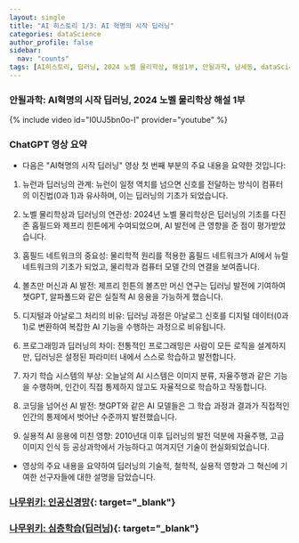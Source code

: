 ```yaml
---
layout: single
title: "AI 히스토리 1/3: AI 혁명의 시작 딥러닝"
categories: dataScience
author_profile: false
sidebar:
  nav: "counts"
tags: [AI히스토리, 딥러닝, 2024 노벨 물리학상, 해설1부, 안될과학, 남세동, dataScience, AI]
---
```


### 안될과학: AI혁명의 시작 딥러닝, 2024 노벨 물리학상 해설 1부

{% include video id="I0UJ5bn0o-I" provider="youtube" %}

### ChatGPT 영상 요약

- 다음은 "AI혁명의 시작 딥러닝" 영상 첫 번째 부분의 주요 내용을 요약한 것입니다:

1. 뉴런과 딥러닝의 관계: 뉴런이 일정 역치를 넘으면 신호를 전달하는 방식이 컴퓨터의 이진법(0과 1)과 유사하며, 이는 딥러닝의 기초가 되었습니다.

2. 노벨 물리학상과 딥러닝의 연관성: 2024년 노벨 물리학상은 딥러닝의 기초를 다진 존 홉필드와 제프리 힌튼에게 수여되었으며, AI 발전에 큰 영향을 준 점이 평가받았습니다.

3. 홉필드 네트워크의 중요성: 물리학적 원리를 적용한 홉필드 네트워크가 AI에서 뉴럴 네트워크의 기초가 되었고, 물리학과 컴퓨터 모델 간의 연결을 보여줍니다.

4. 볼츠만 머신과 AI 발전: 제프리 힌튼의 볼츠만 머신 연구는 딥러닝 발전에 기여하여 챗GPT, 알파폴드와 같은 실질적 AI 응용을 가능하게 했습니다.

5. 디지털과 아날로그 처리의 비유: 딥러닝 과정은 아날로그 신호를 디지털 데이터(0과 1)로 변환하여 복잡한 AI 기능을 수행하는 과정으로 비유됩니다.

6. 프로그래밍과 딥러닝의 차이: 전통적인 프로그래밍은 사람이 모든 로직을 설계하지만, 딥러닝은 설정된 파라미터 내에서 스스로 학습하고 발전합니다.

7. 자기 학습 시스템의 부상: 오늘날의 AI 시스템은 이미지 분류, 자율주행과 같은 기능을 수행하며, 인간이 직접 통제하지 않고도 자율적으로 학습하고 작동합니다.

8. 코딩을 넘어선 AI 발전: 챗GPT와 같은 AI 모델들은 그 학습 과정과 결과가 직접적인 인간의 통제에서 벗어난 수준까지 발전했습니다.

9. 실용적 AI 응용에 미친 영향: 2010년대 이후 딥러닝의 발전 덕분에 자율주행, 고급 이미지 인식 등 공상과학에서 가능하다고 여겨지던 기술이 현실화되었습니다.

* 영상의 주요 내용을 요약하여 딥러닝의 기술적, 철학적, 실용적 영향과 그 혁신에 기여한 선구자들에 대한 설명을 담았습니다.



### [나무위키: 인공신경망](https://namu.wiki/w/%EC%9D%B8%EA%B3%B5%EC%8B%A0%EA%B2%BD%EB%A7%9D){: target="_blank"}

### [나무위키: 심층학습(딥러닝)](https://namu.wiki/w/%EC%8B%AC%EC%B8%B5%ED%95%99%EC%8A%B5?from=%EB%94%A5%EB%9F%AC%EB%8B%9D){: target="_blank"}
